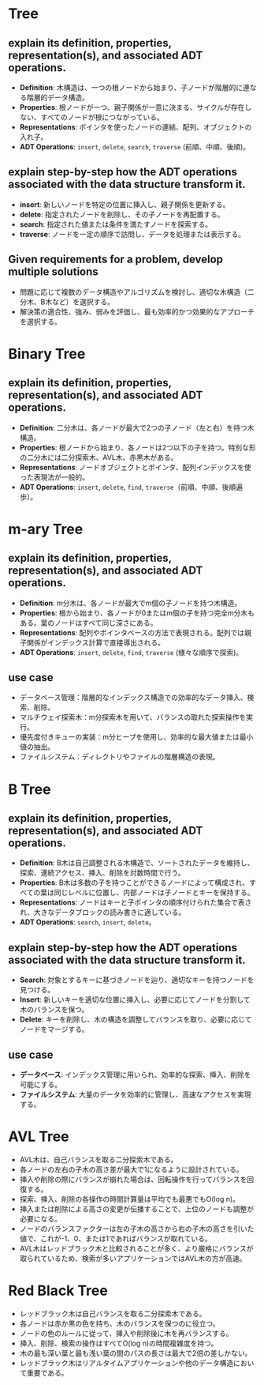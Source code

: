 # Tree

## explain its definition, properties, representation(s), and associated ADT operations.
- **Definition**: 木構造は、一つの根ノードから始まり、子ノードが階層的に連なる階層的データ構造。
- **Properties**: 根ノードが一つ、親子関係が一意に決まる、サイクルが存在しない、すべてのノードが根につながっている。
- **Representations**: ポインタを使ったノードの連結、配列、オブジェクトの入れ子。
- **ADT Operations**: `insert`, `delete`, `search`, `traverse` (前順、中順、後順)。

## explain step-by-step how the ADT operations associated with the data structure transform it.
- **insert**: 新しいノードを特定の位置に挿入し、親子関係を更新する。
- **delete**: 指定されたノードを削除し、その子ノードを再配置する。
- **search**: 指定された値または条件を満たすノードを探索する。
- **traverse**: ノードを一定の順序で訪問し、データを処理または表示する。

## Given requirements for a problem, develop multiple solutions
- 問題に応じて複数のデータ構造やアルゴリズムを検討し、適切な木構造（二分木、B木など）を選択する。
- 解決策の適合性、強み、弱みを評価し、最も効率的かつ効果的なアプローチを選択する。


# Binary Tree

## explain its definition, properties, representation(s), and associated ADT operations.
- **Definition**: 二分木は、各ノードが最大で2つの子ノード（左と右）を持つ木構造。
- **Properties**: 根ノードから始まり、各ノードは2つ以下の子を持つ。特別な形の二分木には二分探索木、AVL木、赤黒木がある。
- **Representations**: ノードオブジェクトとポインタ、配列インデックスを使った表現法が一般的。
- **ADT Operations**: `insert`, `delete`, `find`, `traverse`（前順、中順、後順遍歩）。

# m-ary Tree

## explain its definition, properties, representation(s), and associated ADT operations.
- **Definition**: m分木は、各ノードが最大でm個の子ノードを持つ木構造。
- **Properties**: 根から始まり、各ノードが0またはm個の子を持つ完全m分木もある。葉のノードはすべて同じ深さにある。
- **Representations**: 配列やポインタベースの方法で表現される。配列では親子関係がインデックス計算で直接導出される。
- **ADT Operations**: `insert`, `delete`, `find`, `traverse` (様々な順序で探索)。

## use case
- データベース管理：階層的なインデックス構造での効率的なデータ挿入、検索、削除。
- マルチウェイ探索木：m分探索木を用いて、バランスの取れた探索操作を実行。
- 優先度付きキューの実装：m分ヒープを使用し、効率的な最大値または最小値の抽出。
- ファイルシステム：ディレクトリやファイルの階層構造の表現。

# B Tree

## explain its definition, properties, representation(s), and associated ADT operations.
- **Definition**: B木は自己調整される木構造で、ソートされたデータを維持し、探索、連続アクセス、挿入、削除を対数時間で行う。
- **Properties**: B木は多数の子を持つことができるノードによって構成され、すべての葉は同じレベルに位置し、内部ノードは子ノードとキーを保持する。
- **Representations**: ノードはキーと子ポインタの順序付けられた集合で表され、大きなデータブロックの読み書きに適している。
- **ADT Operations**: `search`, `insert`, `delete`。

## explain step-by-step how the ADT operations associated with the data structure transform it.
- **Search**: 対象とするキーに基づきノードを辿り、適切なキーを持つノードを見つける。
- **Insert**: 新しいキーを適切な位置に挿入し、必要に応じてノードを分割して木のバランスを保つ。
- **Delete**: キーを削除し、木の構造を調整してバランスを取り、必要に応じてノードをマージする。

## use case
- **データベース**: インデックス管理に用いられ、効率的な探索、挿入、削除を可能にする。
- **ファイルシステム**: 大量のデータを効率的に管理し、高速なアクセスを実現する。

# AVL Tree

- AVL木は、自己バランスを取る二分探索木である。
- 各ノードの左右の子木の高さ差が最大で1になるように設計されている。
- 挿入や削除の際にバランスが崩れた場合は、回転操作を行ってバランスを回復する。
- 探索、挿入、削除の各操作の時間計算量は平均でも最悪でもO(log n)。
- 挿入または削除による高さの変更が伝播することで、上位のノードも調整が必要になる。
- ノードのバランスファクターは左の子木の高さから右の子木の高さを引いた値で、これが-1、0、または1であればバランスが取れている。
- AVL木はレッドブラック木と比較されることが多く、より厳格にバランスが取られているため、検索が多いアプリケーションではAVL木の方が高速。

# Red Black Tree
- レッドブラック木は自己バランスを取る二分探索木である。
- 各ノードは赤か黒の色を持ち、木のバランスを保つのに役立つ。
- ノードの色のルールに従って、挿入や削除後に木を再バランスする。
- 挿入、削除、検索の操作はすべてO(log n)の時間複雑度を持つ。
- 木の最も深い葉と最も浅い葉の間のパスの長さは最大で2倍の差しかない。
- レッドブラック木はリアルタイムアプリケーションや他のデータ構造において重要である。
